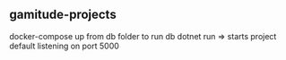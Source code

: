 ## gamitude-projects
docker-compose up from db folder to run db
dotnet run => starts project
default listening on port 5000
